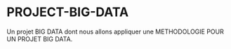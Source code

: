 # PROJECT-BIG-DATA
Un projet BIG DATA dont nous allons appliquer une METHODOLOGIE POUR UN PROJET BIG DATA.

